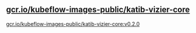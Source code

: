 
[gcr.io/kubeflow-images-public/katib-vizier-core](https://hub.docker.com/r/anjia0532/kubeflow-images-public.katib-vizier-core/tags/)
-----


[gcr.io/kubeflow-images-public/katib-vizier-core:v0.2.0](https://hub.docker.com/r/anjia0532/kubeflow-images-public.katib-vizier-core/tags/)


